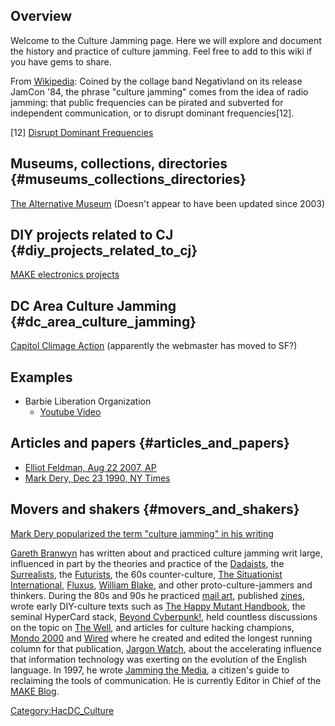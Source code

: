 ## Overview

Welcome to the Culture Jamming page. Here we will explore and document
the history and practice of culture jamming. Feel free to add to this
wiki if you have gems to share.

From [Wikipedia](http://en.wikipedia.org/wiki/Culture_jamming): Coined
by the collage band Negativland on its release JamCon '84, the phrase
"culture jamming" comes from the idea of radio jamming: that public
frequencies can be pirated and subverted for independent communication,
or to disrupt dominant frequencies\[12\].

\[12\] [Disrupt Dominant
Frequencies](http://disruptdominantfrequencies.net/)

## Museums, collections, directories {#museums_collections_directories}

[The Alternative Museum](http://www.alternativemuseum.org/) (Doesn't
appear to have been updated since 2003)

## DIY projects related to CJ {#diy_projects_related_to_cj}

[MAKE electronics
projects](http://blog.makezine.com/archive/2009/12/culture_jamming_open_source_hardwar.html)

## DC Area Culture Jamming {#dc_area_culture_jamming}

[Capitol Climage Action](http://www.capitolclimateaction.org/)
(apparently the webmaster has moved to SF?)

## Examples

-   Barbie Liberation Organization
    -   [Youtube Video](http://www.youtube.com/watch?v=OVT4T7OR3iQ)

## Articles and papers {#articles_and_papers}

-   [Elliot Feldman, Aug 22 2007,
    AP](http://www.associatedcontent.com/article/350004/what_is_culture_jamming.html)
-   [Mark Dery, Dec 23 1990, NY
    Times](http://www.nytimes.com/1990/12/23/arts/the-merry-pranksters-and-the-art-of-the-hoax.html)

## Movers and shakers {#movers_and_shakers}

[Mark Dery popularized the term "culture jamming" in his
writing](http://en.wikipedia.org/wiki/Mark_Dery)

[Gareth Branwyn](http://en.wikipedia.org/wiki/Gareth_branwyn) has
written about and practiced culture jamming writ large, influenced in
part by the theories and practice of the
[Dadaists](http://en.wikipedia.org/wiki/Dada), the
[Surrealists](http://en.wikipedia.org/wiki/Surrealism), the
[Futurists](http://en.wikipedia.org/wiki/Futurism), the 60s
counter-culture, [The Situationist
International](http://en.wikipedia.org/wiki/Situationist_International),
[Fluxus](http://en.wikipedia.org/wiki/Fluxus), [William
Blake](http://en.wikipedia.org/wiki/William_blake), and other
proto-culture-jammers and thinkers. During the 80s and 90s he practiced
[mail art](http://en.wikipedia.org/wiki/Mail_art), published
[zines](http://www.streettech.com/bcp/BCPgraf/CyberCulture/goinggaga.html),
wrote early DIY-culture texts such as [The Happy Mutant
Handbook](http://www.amazon.com/Happy-Mutant-Handbook-Carla-Sinclair/dp/1573225029/ref=sr_1_1?ie=UTF8&s=books&qid=1268709584&sr=8-1),
the seminal HyperCard stack, [Beyond
Cyberpunk!](http://www.streettech.com/bcp/), held countless discussions
on the topic on [The Well](http://en.wikipedia.org/wiki/The_WELL), and
articles for culture hacking champions, [Mondo
2000](http://en.wikipedia.org/wiki/Mondo_2000) and
[Wired](http://en.wikipedia.org/wiki/Wired_%28magazine%29) where he
created and edited the longest running column for that publication,
[Jargon
Watch](http://www.amazon.com/Jargon-Watch-Dictionary-Jitterati-Hardwired/dp/1888869062/ref=sr_1_1?ie=UTF8&s=books&qid=1268710455&sr=8-1),
about the accelerating influence that information technology was
exerting on the evolution of the English language. In 1997, he wrote
[Jamming the
Media](http://www.amazon.com/Jamming-Media-Gareth-Branwyn/dp/0811817954/ref=sr_1_2?ie=UTF8&s=books&qid=1268708624&sr=8-2),
a citizen's guide to reclaiming the tools of communication. He is
currently Editor in Chief of the [MAKE Blog](http://blog.makezine.com/).

[Category:HacDC_Culture](Category:HacDC_Culture)
